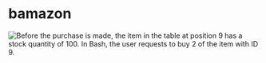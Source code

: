 # bamazon

![Before the purchase is made, the item in the table at position 9 has a stock quantity of 100. In Bash, the user requests to buy 2 of the item with ID 9.](bamazon/screenshots/db_table_before_purchase.jpg)